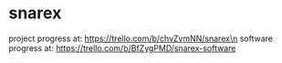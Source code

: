 # snarex

project progress at: https://trello.com/b/chvZvmNN/snarex\n
software progress at: https://trello.com/b/BfZygPMD/snarex-software
